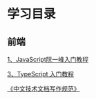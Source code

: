 # 学习目录

## 前端

[1、JavaScript阮一峰入门教程](https://wangdoc.com/javascript/)

[3、TypeScript 入门教程](http://ts.xcatliu.com/)



[《中文技术文档写作规范》](https://gitee.com/aguilera/document-style-guide)

